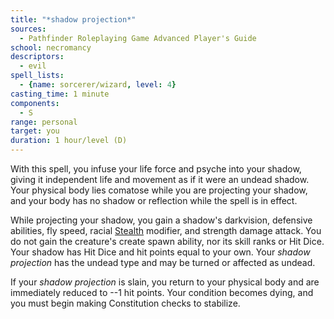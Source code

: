 ```yaml
---
title: "*shadow projection*"
sources:
  - Pathfinder Roleplaying Game Advanced Player's Guide
school: necromancy
descriptors:
  - evil
spell_lists:
  - {name: sorcerer/wizard, level: 4}
casting_time: 1 minute
components:
  - S
range: personal
target: you
duration: 1 hour/level (D)
---
```


With this spell, you infuse your life force and psyche into your shadow, giving it independent life and movement as if it were an undead shadow. Your physical body lies comatose while you are projecting your shadow, and your body has no shadow or reflection while the spell is in effect.

While projecting your shadow, you gain a shadow's darkvision, defensive abilities, fly speed, racial [Stealth](/skills/stealth/) modifier, and strength damage attack. You do not gain the creature's create spawn ability, nor its skill ranks or Hit Dice. Your shadow has Hit Dice and hit points equal to your own. Your *shadow projection* has the undead type and may be turned or affected as undead.

If your *shadow projection* is slain, you return to your physical body and are immediately reduced to --1 hit points. Your condition becomes dying, and you must begin making Constitution checks to stabilize.


